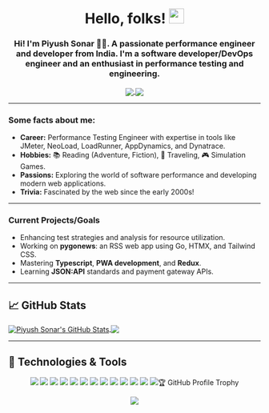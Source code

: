 <h1 align="center">Hello, folks! <img src="https://raw.githubusercontent.com/MartinHeinz/MartinHeinz/master/wave.gif" width="30px" height="30px"></h1>

<h3 align="center">Hi! I'm Piyush Sonar 🙋‍♂️. A passionate performance engineer and developer from India. I'm a software developer/DevOps engineer and an enthusiast in performance testing and engineering.</h3>

<p align="center">
  <a href="https://twitter.com/ipiyushsonar" target="blank">
    <img align="center" src="https://img.shields.io/badge/twitter-%231DA1F2.svg?&style=for-the-badge&logo=twitter&logoColor=white" />
  </a>
  <a href="https://www.linkedin.com/in/ipiyushsonar/" target="blank">
    <img align="center" src="https://img.shields.io/badge/linkedin-%230077B5.svg?&style=for-the-badge&logo=linkedin&logoColor=white" />
  </a>
</p>

---

### Some facts about me:

- **Career:** Performance Testing Engineer with expertise in tools like JMeter, NeoLoad, LoadRunner, AppDynamics, and Dynatrace.
- **Hobbies:** 📚 Reading (Adventure, Fiction), 🛫 Traveling, 🎮 Simulation Games.
- **Passions:** Exploring the world of software performance and developing modern web applications.
- **Trivia:** Fascinated by the web since the early 2000s!

---

### Current Projects/Goals

- Enhancing test strategies and analysis for resource utilization.
- Working on **pygonews**: an RSS web app using Go, HTMX, and Tailwind CSS.
- Mastering **Typescript**, **PWA development**, and **Redux**.
- Learning **JSON:API** standards and payment gateway APIs.

---

## &#x1f4c8; GitHub Stats

<a href="https://github.com/ipiyushsonar/ipiyushsonar">
  <img align="center" src="https://github-readme-stats.vercel.app/api?username=ipiyushsonar&show_icons=true&line_height=27&count_private=true&hide_border=true" alt="Piyush Sonar's GitHub Stats" />
</a>
<a href="https://github.com/ipiyushsonar/ipiyushsonar">
  <img align="center" src="https://github-readme-stats.vercel.app/api/top-langs/?username=ipiyushsonar&hide=css,scss,html&hide_border=true" />
</a>

---

## 🔧 Technologies & Tools

<p align="center">
  <img src="https://img.shields.io/badge/Tools-JMeter-informational?style=flat&logo=apache-jmeter&logoColor=white&color=2bbc8a" />
  <img src="https://img.shields.io/badge/Tools-NeoLoad-informational?style=flat&logo=neotys&logoColor=white&color=2bbc8a" />
  <img src="https://img.shields.io/badge/Tools-Dynatrace-informational?style=flat&logo=dynatrace&logoColor=white&color=2bbc8a" />
  <img src="https://img.shields.io/badge/Code-Golang-informational?style=flat&logo=go&logoColor=white&color=2bbc8a" />
  <img src="https://img.shields.io/badge/Code-Python-informational?style=flat&logo=python&logoColor=white&color=2bbc8a" />
  <img src="https://img.shields.io/badge/Code-TailwindCSS-informational?style=flat&logo=tailwindcss&logoColor=white&color=2bbc8a" />
  <img src="https://img.shields.io/badge/Tools-k6-informational?style=flat&logo=k6&logoColor=white&color=2bbc8a" />
  <img src="https://img.shields.io/badge/Tools-Node.js-informational?style=flat&logo=node.js&logoColor=white&color=2bbc8a" />
  <img src="https://img.shields.io/badge/Tools-Kibana-informational?style=flat&logo=kibana&logoColor=white&color=2bbc8a" />
  <img src="https://img.shields.io/badge/Tools-Elasticsearch-informational?style=flat&logo=elasticsearch&logoColor=white&color=2bbc8a" />
  <img src="https://img.shields.io/badge/Tools-PowerShell-informational?style=flat&logo=powershell&logoColor=white&color=2bbc8a" />
  <img src="https://img.shields.io/badge/Tools-Docker-informational?style=flat&logo=docker&logoColor=white&color=2bbc8a" />
  <img src="https://img.shields.io/badge/OS-Linux-informational?style=flat&logo=linux&logoColor=white&color=2bbc8a />
</p>

---
<hr>

## 🏆 GitHub Profile Trophy

<div align="center">
  <a href="https://github.com/ryo-ma/github-profile-trophy">
    <img src="https://github-profile-trophy.vercel.app/?username=ipiyushsonar&column=7" />
  </a>
</div>

<!--
<hr>
<p align="left"> <img src="https://komarev.com/ghpvc/?username=ipiyushsonar" alt="ipiyushsonar" /> </p>
<hr>
[<img src="https://img.shields.io/badge/instagram-%23E4405F.svg?&style=for-the-badge&logo=instagram&logoColor=white">](https://www.instagram.com/ipiyushsonar/)
[<img src="https://img.shields.io/badge/facebook-%231877F2.svg?&style=for-the-badge&logo=facebook&logoColor=white">](https://www.facebook.com/piyush.sonar.s)
-->
